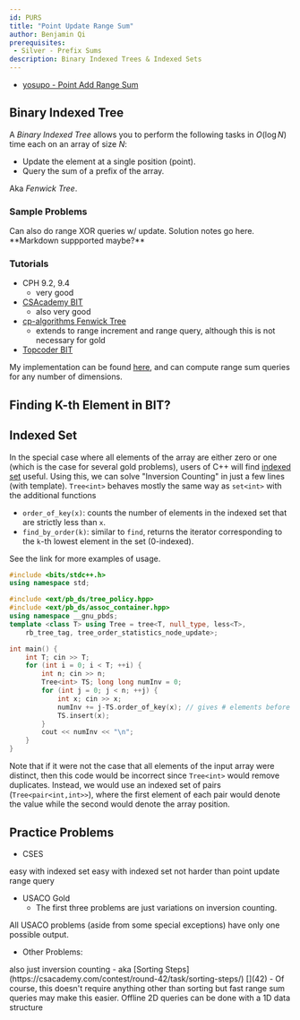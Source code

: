 ```yaml
---
id: PURS
title: "Point Update Range Sum"
author: Benjamin Qi
prerequisites: 
 - Silver - Prefix Sums
description: Binary Indexed Trees & Indexed Sets
---
```


 - [yosupo - Point Add Range Sum](https://judge.yosupo.jp/problem/point_add_range_sum)

## Binary Indexed Tree

A *Binary Indexed Tree* allows you to perform the following tasks in $O(\log N)$ time each on an array of size $N$:

 - Update the element at a single position (point).
 - Query the sum of a prefix of the array.

Aka *Fenwick Tree*.


### Sample Problems

<problems-list>
    <problem name="Range Sum Queries II" cses="1648" difficulty="Easy">
      Can also do range XOR queries w/ update.
    </problem>
    <problem name="SPOJ Inversion Counting" link="https://www.spoj.com/problems/INVCNT/" difficulty="Easy">
        Solution notes go here. **Markdown suppported maybe?**
    </problem>
</problems-list>

### Tutorials

  * CPH 9.2, 9.4
    * very good
  * [CSAcademy BIT](https://csacademy.com/lesson/fenwick_trees) 
    * also very good
  * [cp-algorithms Fenwick Tree](https://cp-algorithms.com/data_structures/fenwick.html)
    * extends to range increment and range query, although this is not necessary for gold
  * [Topcoder BIT](https://www.topcoder.com/community/data-science/data-science-tutorials/binary-indexed-trees/)

My implementation can be found [here](https://github.com/bqi343/USACO/blob/master/Implementations/content/data-structures/1D%20Range%20Queries%20(9.2)/BIT%20(9.2).h), and can compute range sum queries for any number of dimensions.

## Finding K-th Element in BIT?

## Indexed Set

In the special case where all elements of the array are either zero or one (which is the case for several gold problems), users of C++ will find [indexed set](https://github.com/bqi343/USACO/blob/master/Implementations/content/data-structures/STL%20(5)/IndexedSet.h) useful. Using this, we can solve "Inversion Counting" in just a few lines (with template). `Tree<int>` behaves mostly the same way as `set<int>` with the additional functions 

  * `order_of_key(x)`: counts the number of elements in the indexed set that are strictly less than `x`. 
  * `find_by_order(k)`: similar to `find`, returns the iterator corresponding to the `k`-th lowest element in the set (0-indexed).

See the link for more examples of usage.

```cpp
#include <bits/stdc++.h>
using namespace std;

#include <ext/pb_ds/tree_policy.hpp>
#include <ext/pb_ds/assoc_container.hpp>
using namespace __gnu_pbds;
template <class T> using Tree = tree<T, null_type, less<T>, 
	rb_tree_tag, tree_order_statistics_node_update>; 

int main() {
	int T; cin >> T;
	for (int i = 0; i < T; ++i) {
		int n; cin >> n;
		Tree<int> TS; long long numInv = 0;
		for (int j = 0; j < n; ++j) { 
			int x; cin >> x;
			numInv += j-TS.order_of_key(x); // gives # elements before it > x
			TS.insert(x);
		}
		cout << numInv << "\n";
	}
}
```

Note that if it were not the case that all elements of the input array were distinct, then this code would be incorrect since `Tree<int>` would remove duplicates. Instead, we would use an indexed set of pairs (`Tree<pair<int,int>>`), where the first element of each pair would denote the value while the second would denote the array position.

## Practice Problems

 - CSES

<problems-list>
    <problem name="List Removals" cses="1749" difficulty="Easy">
    	easy with indexed set
    </problem>
    <problem name="Salary Queries" cses="1144" difficulty="Easy">
    	easy with indexed set
    </problem>
    <problem name="Range Update Queries" cses="1651" difficulty="Easy">
    	not harder than point update range query
    </problem>
    <problem name="Increasing Subsequence II" cses="1748" difficulty="Easy">
    </problem>
    <problem name="Intersection Points" cses="1740" difficulty="Easy">
    </problem>
    <problem name="Distinct Values Queries" cses="1734" difficulty="Normal">
    </problem>
    <problem name="Robot Path" cses="1742" difficulty="Hard">
    </problem>
</problems-list>

 - USACO Gold
   - The first three problems are just variations on inversion counting.


<problems-list>
    <problem name="Haircut" link="http://www.usaco.org/index.php?page=viewproblem2&cpid=1041" difficulty="Easy">
    </problem>
    <problem name="Balanced Photo" link="http://www.usaco.org/index.php?page=viewproblem2&cpid=693" difficulty="Easy">
    </problem>
    <problem name="Circle Cross" link="http://www.usaco.org/index.php?page=viewproblem2&cpid=719" difficulty="Easy">
    </problem>
    <problem name="Sleepy Cow Sort" link="http://usaco.org/index.php?page=viewproblem2&cpid=898" difficulty="Easy">
    	All USACO problems (aside from some special exceptions) have only one possible output.
    </problem>
    <problem name="Out of Sorts" link="http://usaco.org/index.php?page=viewproblem2&cpid=837" difficulty="Hard">
    </problem>
</problems-list>

* Other Problems:


<problems-list>
    <problem name="Plat - Mincross" usaco="720" difficulty="Easy">
    </problem>
    <problem name="Mega Inversions" kattis="megainversions" difficulty="Easy">
    	also just inversion counting
    </problem>
    <problem name="Silver - Out of Sorts" usaco="834" difficulty="Normal">
     -  aka [Sorting Steps](https://csacademy.com/contest/round-42/task/sorting-steps/) [](42)
     -  Of course, this doesn't require anything other than sorting but fast range sum queries may make this easier.
    </problem>
    <problem name="Twin Permutations" link="https://www.hackerearth.com/practice/data-structures/advanced-data-structures/fenwick-binary-indexed-trees/practice-problems/algorithm/mancunian-and-twin-permutations-d988930c/description/" difficulty="Easy">
        Offline 2D queries can be done with a 1D data structure
    </problem>
</problems-list>

